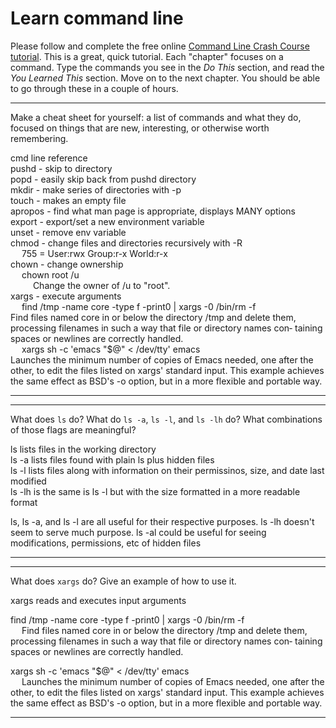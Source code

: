 # Learn command line

Please follow and complete the free online [Command Line Crash Course
tutorial](http://cli.learncodethehardway.org/book/). This is a great,
quick tutorial. Each "chapter" focuses on a command. Type the commands
you see in the _Do This_ section, and read the _You Learned This_
section. Move on to the next chapter. You should be able to go through
these in a couple of hours.


---

Make a cheat sheet for yourself: a list of commands and what they do, focused on things that are new, interesting, or otherwise worth remembering.

cmd line reference <br>
pushd - skip to directory <br>
popd - easily skip back from pushd directory <br>
mkdir - make series of directories with -p <br>
touch - makes an empty file <br>
apropos - find what man page is appropriate, displays MANY options <br>
export - export/set a new environment variable <br>
unset - remove env variable <br>
chmod - change files and directories recursively with -R <br>
	&emsp; 755 = User:rwx Group:r-x World:r-x <br>
chown - change ownership <br>
	&emsp; chown root /u <br>
	&emsp; &emsp;    Change the owner of /u to "root". <br>
xargs - execute arguments <br>
	&emsp; find /tmp -name core -type f -print0 | xargs -0 /bin/rm -f <br>
       Find files named core in or below the directory /tmp and  delete  them,
       processing  filenames  in  such a way that file or directory names con‐
       taining spaces or newlines are correctly handled. <br>
	&emsp; xargs sh -c 'emacs "$@" < /dev/tty' emacs <br>
       Launches  the  minimum  number of copies of Emacs needed, one after the
       other, to edit the files listed on xargs' standard input.  This example
       achieves the same effect as BSD's -o option, but in a more flexible and
       portable way. <br>



---


---

What does `ls` do? What do `ls -a`, `ls -l`, and `ls -lh` do? What combinations of those flags are meaningful?

ls lists files in the working directory <br>
ls -a lists files found with plain ls plus hidden files <br>
ls -l lists files along with information on their permissinos, size, and date last modified <br>
ls -lh is the same is ls -l but with the size formatted in a more readable format <br>

ls, ls -a, and ls -l are all useful for their respective purposes. ls -lh doesn't seem to serve much purpose. ls -al could be useful for seeing modifications, permissions, etc of hidden files

---


---

What does `xargs` do? Give an example of how to use it.

 xargs reads and executes input arguments <br>
 
 find /tmp -name core -type f -print0 | xargs -0 /bin/rm -f <br>
       &emsp; Find files named core in or below the directory /tmp and  delete  them,
       processing  filenames  in  such a way that file or directory names con‐
       taining spaces or newlines are correctly handled. <br>

xargs sh -c 'emacs "$@" < /dev/tty' emacs <br>
       &emsp; Launches  the  minimum  number of copies of Emacs needed, one after the
       other, to edit the files listed on xargs' standard input.  This example
       achieves the same effect as BSD's -o option, but in a more flexible and
       portable way.

---
